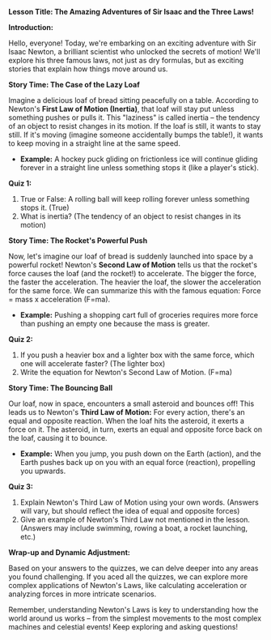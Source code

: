 **Lesson Title: The Amazing Adventures of Sir Isaac and the Three Laws!**

**Introduction:**

Hello, everyone! Today, we're embarking on an exciting adventure with Sir Isaac Newton, a brilliant scientist who unlocked the secrets of motion! We'll explore his three famous laws, not just as dry formulas, but as exciting stories that explain how things move around us.

**Story Time: The Case of the Lazy Loaf**

Imagine a delicious loaf of bread sitting peacefully on a table.  According to Newton's **First Law of Motion (Inertia)**, that loaf will stay put unless something pushes or pulls it.  This "laziness" is called inertia – the tendency of an object to resist changes in its motion.  If the loaf is still, it wants to stay still. If it's moving (imagine someone accidentally bumps the table!), it wants to keep moving in a straight line at the same speed.

* **Example:** A hockey puck gliding on frictionless ice will continue gliding forever in a straight line unless something stops it (like a player's stick).

**Quiz 1:**

1.  True or False: A rolling ball will keep rolling forever unless something stops it. (True)
2.  What is inertia? (The tendency of an object to resist changes in its motion)


**Story Time: The Rocket's Powerful Push**

Now, let's imagine our loaf of bread is suddenly launched into space by a powerful rocket!  Newton's **Second Law of Motion** tells us that the rocket's force causes the loaf (and the rocket!) to accelerate.  The bigger the force, the faster the acceleration.  The heavier the loaf, the slower the acceleration for the same force.  We can summarize this with the famous equation: Force = mass x acceleration (F=ma).

* **Example:**  Pushing a shopping cart full of groceries requires more force than pushing an empty one because the mass is greater.

**Quiz 2:**

1.  If you push a heavier box and a lighter box with the same force, which one will accelerate faster? (The lighter box)
2.  Write the equation for Newton's Second Law of Motion. (F=ma)


**Story Time: The Bouncing Ball**

Our loaf, now in space, encounters a small asteroid and bounces off!  This leads us to Newton's **Third Law of Motion:** For every action, there's an equal and opposite reaction. When the loaf hits the asteroid, it exerts a force on it.  The asteroid, in turn, exerts an equal and opposite force back on the loaf, causing it to bounce.

* **Example:** When you jump, you push down on the Earth (action), and the Earth pushes back up on you with an equal force (reaction), propelling you upwards.

**Quiz 3:**

1.  Explain Newton's Third Law of Motion using your own words. (Answers will vary, but should reflect the idea of equal and opposite forces)
2.  Give an example of Newton's Third Law not mentioned in the lesson. (Answers may include swimming, rowing a boat, a rocket launching, etc.)


**Wrap-up and Dynamic Adjustment:**

Based on your answers to the quizzes, we can delve deeper into any areas you found challenging.  If you aced all the quizzes, we can explore more complex applications of Newton's Laws, like calculating acceleration or analyzing forces in more intricate scenarios.

Remember, understanding Newton's Laws is key to understanding how the world around us works – from the simplest movements to the most complex machines and celestial events!  Keep exploring and asking questions!